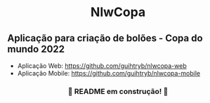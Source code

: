 <h1 align="center">NlwCopa</h1>

## Aplicação para criação de bolões - Copa do mundo 2022

- Aplicação Web: https://github.com/guihtryb/nlwcopa-web
- Aplicação Mobile: https://github.com/guihtryb/nlwcopa-mobile

<div align="center">

### 🚧 README em construção! 🚧

</div>
